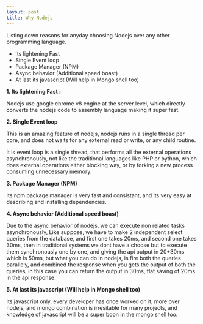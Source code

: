 ```yaml
---
layout: post
title: Why Nodejs
---
```


Listing down reasons for anyday choosing Nodejs over any other programming language.

 - Its lightening Fast
 - Single Event loop
 - Package Manager (NPM)
 - Async behavior (Additional speed boast)
 - At last its javascript (Will help in Mongo shell too)


__1. Its lightening Fast :__

Nodejs use google chrome v8 engine at the server level, which directly converts the nodejs code to assembly language making it super fast.


__2. Single Event loop__

This is an amazing feature of nodejs, nodejs runs in a single thread per core, and does not waits for any external read or write, or any child routine.

It is event loop is a single thread, that performs all the external operations asynchronously, not like the traditional languages like PHP or python, which does external operations either blocking way, or by forking a new process consuming unnecessary memory.


__3. Package Manager (NPM)__

Its npm package manager is very fast and consistant, and its very easy at describing and installing dependencies.

__4. Async behavior (Additional speed boast)__

Due to the async behavior of nodejs, we can execute non related tasks asynchronously, 
Like suppose, we have to make 2 independent select queries from the database, and first one takes 20ms, and second one takes 30ms, then in traditional systems we dont have a choose but to execute them synchronously one by one, and giving the api output in 20+30ms which is 50ms, but what you can do in nodejs, is fire both the queries parallely, and combined the response when you gets the output of both the queries, in this case you can return the output in 30ms, flat saving of 20ms in the api response. 


__5. At last its javascript (Will help in Mongo shell too)__

Its javascript only, every developer has once worked on it, more over nodejs, and mongo combination is irresitable for many projects, and knowledge of javascript will be a super boon in the mongo shell too.



